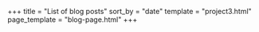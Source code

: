 +++
title = "List of blog posts"
sort_by = "date"
template = "project3.html"
page_template = "blog-page.html"
+++
